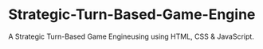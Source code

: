 # Strategic-Turn-Based-Game-Engine
A Strategic Turn-Based Game Engineusing using HTML, CSS &amp; JavaScript.
